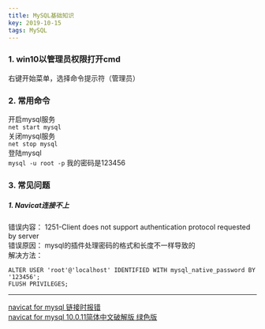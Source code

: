 ```yaml
---
title: MySQL基础知识
key: 2019-10-15
tags: MySQL
---
```


### 1. win10以管理员权限打开cmd
右键开始菜单，选择命令提示符（管理员）
### 2. 常用命令
开启mysql服务  
`net start mysql`  
关闭mysql服务  
`net stop mysql`  
登陆mysql  
`mysql -u root -p` 我的密码是123456  
### 3. 常见问题
##### 1. Navicat连接不上
错误内容： 1251-Client does not support authentication protocol requested by server  
错误原因： mysql的插件处理密码的格式和长度不一样导致的  
解决方法：  
```mysql
ALTER USER 'root'@'localhost' IDENTIFIED WITH mysql_native_password BY '123456';
FLUSH PRIVILEGES;
```

----

[navicat for mysql 链接时报错](https://my.oschina.net/u/3295928/blog/1811804)  
[navicat for mysql 10.0.11简体中文破解版 绿色版](https://blog.csdn.net/qq_16093323/article/details/79228481)
